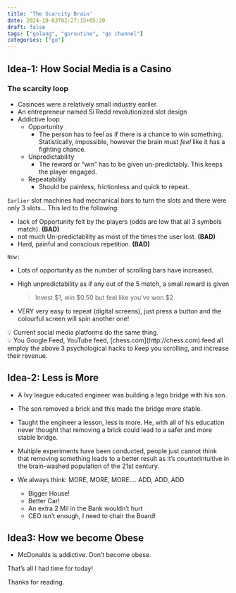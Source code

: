 ```yaml
---
title: 'The Scarcity Brain'
date: 2024-10-03T02:27:15+05:30
draft: false
tags: ["golang", "goroutine", "go channel"]
categories: ["go"]
---
```



## Idea-1: How Social Media is a Casino

### **The scarcity loop**

- Casinoes were a relatively small industry earlier.
- An entrepreneur named Si Redd revolutionized slot design
- Addictive loop
    - Opportunity
        - The person has to feel as if there is a chance to win something. Statistically, impossible, however the brain must *feel* like it has a fighting chance.
    - Unpredictability
        - The reward or “win” has to be given un-predictably. This keeps the player engaged.
    - Repeatability
        - Should be painless, frictionless and quick to repeat.

`Earlier` slot machines had mechanical bars to turn the slots and there were only 3 slots…
This led to the following:

- lack of Opportunity felt by the players (odds are low that all 3 symbols match). **(BAD)**
- not much Un-predictability as most of the times the user lost. **(BAD)**
- Hard, painful and conscious repetition. **(BAD)**

`Now:` 

- Lots of opportunity as the number of scrolling bars have increased.
- High unpredictability as if any out of the 5 match, a small reward is given
    
    > Invest $1, win $0.50 but feel like you’ve won $2
    > 
- VERY very easy to repeat (digital screens), just press a button and the colourful screen will spin another one!

<aside>
💡 Current social media platforms do the same thing.

</aside>

<aside>
💡 You Google Feed, YouTube feed, [chess.com](http://chess.com) feed all employ the above 3 psychological hacks to keep you scrolling, and increase their revenue.

</aside>

## Idea-2: Less is More

- A Ivy league educated engineer was building a lego bridge with his son.
- The son removed a brick and this made the bridge more stable.
- Taught the engineer a lesson, less is more. He, with all of his education never thought that removing a brick could lead to a safer and more stable bridge.

- Multiple experiments have been conducted, people just cannot think that removing something leads to a better result as it’s counterintuitive in the brain-washed population of the 21st century.
- We always think: MORE, MORE, MORE…. ADD, ADD, ADD
    - Bigger House!
    - Better Car!
    - An extra 2 Mil in the Bank wouldn’t hurt
    - CEO isn’t enough, I need to chair the Board!

## Idea3: How we become Obese

- McDonalds is addictive.
Don’t become obese.

That’s all I had time for today!

Thanks for reading.